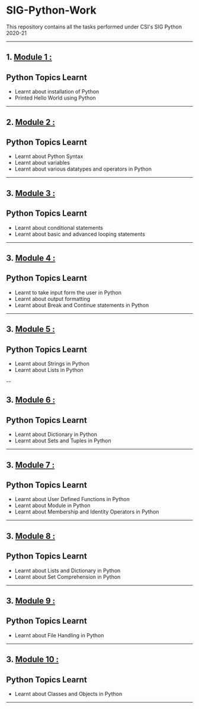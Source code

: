 # SIG-Python-Work
This repository contains all the tasks performed under CSI's SIG Python 2020-21

---

<!-- OL -->
## 1. [Module 1 : ](https://github.com/ankurk10/SIG-Python-Work/tree/main/Module1 "Go to Module 1")
## Python Topics Learnt
<!-- UL -->
* Learnt about installation of Python
* Printed Hello World using Python

---

<!-- OL -->
## 2. [Module 2 : ](https://github.com/ankurk10/SIG-Python-Work/tree/main/Module2 "Go to Module 2")
## Python Topics Learnt
<!-- UL -->
* Learnt about Python Syntax
* Learnt about variables
* Learnt about various datatypes and operators in Python

--- 

<!-- OL -->
## 3. [Module 3 : ](https://github.com/ankurk10/SIG-Python-Work/tree/main/Module3 "Go to Module 3")
## Python Topics Learnt
<!-- UL -->
* Learnt about conditional statements
* Learnt about basic and advanced looping statements

---

<!-- OL -->
## 3. [Module 4 : ](https://github.com/ankurk10/SIG-Python-Work/tree/main/Module4 "Go to Module 4")
## Python Topics Learnt
<!-- UL -->
* Learnt to take input form the user in Python
* Learnt about output formatting
* Learnt about Break and Continue statements in Python

---

<!-- OL -->
## 3. [Module 5 : ](https://github.com/ankurk10/SIG-Python-Work/tree/main/Module5 "Go to Module 5")
## Python Topics Learnt
<!-- UL -->
* Learnt about Strings in Python
* Learnt about Lists in Python

--

<!-- OL -->
## 3. [Module 6 : ](https://github.com/ankurk10/SIG-Python-Work/tree/main/Module6 "Go to Module 6")
## Python Topics Learnt
<!-- UL -->
* Learnt about Dictionary in Python
* Learnt about Sets and Tuples in Python

---

<!-- OL -->
## 3. [Module 7 : ](https://github.com/ankurk10/SIG-Python-Work/tree/main/Module7 "Go to Module 7")
## Python Topics Learnt
<!-- UL -->
* Learnt about User Defined Functions in Python
* Learnt about Module in Python
* Learnt about Membership and Identity Operators in Python

---

<!-- OL -->
## 3. [Module 8 : ](https://github.com/ankurk10/SIG-Python-Work/tree/main/Module8 "Go to Module 8")
## Python Topics Learnt
<!-- UL -->
* Learnt about Lists and Dictionary in Python
* Learnt about Set Comprehension in Python

---

<!-- OL -->
## 3. [Module 9 : ](https://github.com/ankurk10/SIG-Python-Work/tree/main/Module9 "Go to Module 9")
## Python Topics Learnt
<!-- UL -->
* Learnt about File Handling in Python

---

<!-- OL -->
## 3. [Module 10 : ](https://github.com/ankurk10/SIG-Python-Work/tree/main/Module10 "Go to Module 10")
## Python Topics Learnt
<!-- UL -->
* Learnt about Classes and Objects in Python

---